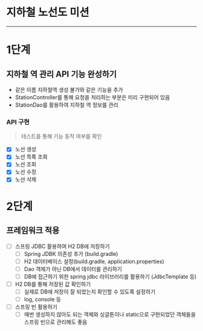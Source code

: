# 지하철 노선도 미션
<hr>

# 1단계 
## 지하철 역 관리 API 기능 완성하기

* 같은 이름 지하철역 생성 불가와 같은 기능을 추가
* StationController를 통해 요청을 처리하는 부분은 미리 구현되어 있음
* StationDao를 활용하여 지하철 역 정보를 관리

### API 구현
> 테스트를 통해 기능 동작 여부를 확인
* [x] 노선 생성
* [x] 노선 목록 조회  
* [x] 노선 조회
* [x] 노선 수정
* [x] 노선 삭제

# 2단계
## 프레임워크 적용

* [ ] 스프링 JDBC 활용하여 H2 DB에 저장하기
    * [ ] Spring JDBK 의존성 추가 (build.gradle)
    * [ ] H2 데이터베이스 설정(build.gradle, application.properties)
    * [ ] Dao 객체가 아닌 DB에서 데이터를 관리하기
    * [ ] DB에 접근하기 위한 spring jdbc 라이브러리를 활용하기 (JdbcTemplate 등)
* [ ]  H2 DB를 통해 저장된 값 확인하기
    * [ ] 실제로 DB에 저장이 잘 되었는지 확인할 수 있도록 설정하기
    * [ ] log, console 등
* [ ]  스프링 빈 활용하기
    * [ ] 매번 생성하지 않아도 되는 객체와 싱글톤이나 static으로 구현되었던 객체들을 스프링 빈으로 관리해도 좋음